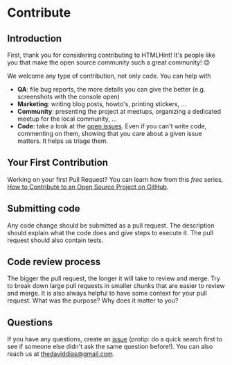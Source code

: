# Contribute

## Introduction

First, thank you for considering contributing to HTMLHint! It's people like you that make the open source community such a great community! 😊

We welcome any type of contribution, not only code. You can help with
- **QA**: file bug reports, the more details you can give the better (e.g. screenshots with the console open)
- **Marketing**: writing blog posts, howto's, printing stickers, ...
- **Community**: presenting the project at meetups, organizing a dedicated meetup for the local community, ...
- **Code**: take a look at the [open issues](https://github.com/thedaviddias/HTMLHint/issues). Even if you can't write code, commenting on them, showing that you care about a given issue matters. It helps us triage them.

## Your First Contribution

Working on your first Pull Request? You can learn how from this *free* series, [How to Contribute to an Open Source Project on GitHub](https://egghead.io/series/how-to-contribute-to-an-open-source-project-on-github).

## Submitting code

Any code change should be submitted as a pull request. The description should explain what the code does and give steps to execute it. The pull request should also contain tests.

## Code review process

The bigger the pull request, the longer it will take to review and merge. Try to break down large pull requests in smaller chunks that are easier to review and merge.
It is also always helpful to have some context for your pull request. What was the purpose? Why does it matter to you?

## Questions

If you have any questions, create an [issue](issue) (protip: do a quick search first to see if someone else didn't ask the same question before!).
You can also reach us at thedaviddias@gmail.com.

<!-- This `CONTRIBUTING.md` is based on @nayafia's template https://github.com/nayafia/contributing-template -->
